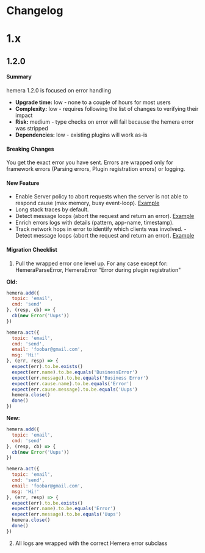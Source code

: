 Changelog
=========

# 1.x

## 1.2.0

#### Summary
hemera 1.2.0 is focused on error handling

- **Upgrade time:** low - none to a couple of hours for most users
- **Complexity:** low - requires following the list of changes to verifying their impact
- **Risk:** medium - type checks on error will fail because the hemera error was stripped
- **Dependencies:** low - existing plugins will work as-is

#### Breaking Changes
You get the exact error you have sent. Errors are wrapped only for framework errors (Parsing errors, Plugin registration errors) or logging.

#### New Feature

- Enable Server policy to abort requests when the server is not able to respond cause (max memory, busy event-loop). [Example](https://github.com/hemerajs/hemera/blob/master/test/hemera/load-policy.js)
- Long stack traces by default.
- Detect message loops (abort the request and return an error). [Example](https://github.com/hemerajs/hemera/blob/master/test/hemera/message-loops.js)
- Enrich errors logs with details (pattern, app-name, timestamp).
- Track network hops in error to identify which clients was involved. - Detect message loops (abort the request and return an error). [Example](https://github.com/hemerajs/hemera/blob/master/test/hemera/error-propagation.spec.js)

#### Migration Checklist

1. Pull the wrapped error one level up. For any case except for: HemeraParseError, HemeraError "Error during plugin registration"

**Old:**
```js
hemera.add({
  topic: 'email',
  cmd: 'send'
}, (resp, cb) => {
  cb(new Error('Uups'))
})

hemera.act({
  topic: 'email',
  cmd: 'send',
  email: 'foobar@gmail.com',
  msg: 'Hi!'
}, (err, resp) => {
  expect(err).to.be.exists()
  expect(err.name).to.be.equals('BusinessError')
  expect(err.message).to.be.equals('Business Error') 
  expect(err.cause.name).to.be.equals('Error')
  expect(err.cause.message).to.be.equals('Uups')
  hemera.close()
  done()
})
```

**New:**

```js
hemera.add({
  topic: 'email',
  cmd: 'send'
}, (resp, cb) => {
  cb(new Error('Uups'))
})

hemera.act({
  topic: 'email',
  cmd: 'send',
  email: 'foobar@gmail.com',
  msg: 'Hi!'
}, (err, resp) => {
  expect(err).to.be.exists()
  expect(err.name).to.be.equals('Error')
  expect(err.message).to.be.equals('Uups')
  hemera.close()
  done()
})
```

2. All logs are wrapped with the correct Hemera error subclass
